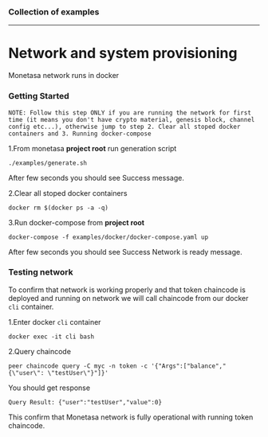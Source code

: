 ### Collection of examples

----
# Network and system provisioning
Monetasa network runs in docker

### Getting Started
`NOTE: Follow this step ONLY if you are running the network for first time (it means you don't have crypto material, genesis block, channel config etc...), otherwise jump to step 2. Clear all stoped docker containers and 3. Running docker-compose`

1.From monetasa **project root** run generation script

```
./examples/generate.sh
```

After few seconds you should see Success message.

2.Clear all stoped docker containers
```
docker rm $(docker ps -a -q)
```

3.Run docker-compose from **project root**

```
docker-compose -f examples/docker/docker-compose.yaml up
```

After few seconds you should see Success Network is ready message.

### Testing network
To confirm that network is working properly and that token chaincode is deployed and running on network we will call chaincode from our docker `cli` container.

1.Enter docker `cli` container

```
docker exec -it cli bash
```

2.Query chaincode

```
peer chaincode query -C myc -n token -c '{"Args":["balance","{\"user\": \"testUser\"}"]}'

```

You should get response
```
Query Result: {"user":"testUser","value":0}

```

This confirm that Monetasa network is fully operational with running token chaincode.
